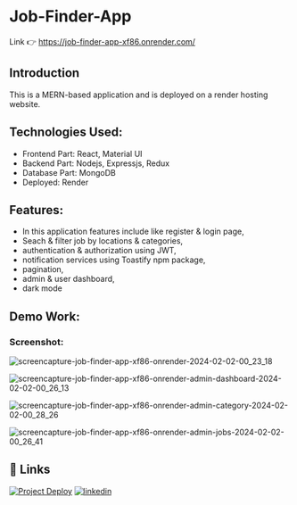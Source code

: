 # Job-Finder-App
Link 👉 https://job-finder-app-xf86.onrender.com/

## Introduction
This is a MERN-based application and is deployed on a render hosting website.

## Technologies Used:
* Frontend Part: React, Material UI
* Backend Part: Nodejs, Expressjs, Redux
* Database Part: MongoDB
* Deployed: Render

## Features:
* In this application features include like register & login page,
* Seach & filter job by locations & categories,
* authentication & authorization using JWT,
* notification services using Toastify npm package,
* pagination,
* admin & user dashboard,
* dark mode

## Demo Work:
### Screenshot:
![screencapture-job-finder-app-xf86-onrender-2024-02-02-00_23_18](https://github.com/Nitish105/Job-Finder-App/assets/83354680/ae85ec8d-564c-40e1-b45b-bebc7e8ec397)

![screencapture-job-finder-app-xf86-onrender-admin-dashboard-2024-02-02-00_26_13](https://github.com/Nitish105/Job-Finder-App/assets/83354680/2a51e9f1-63ef-41b7-88d4-9a4e322f6687)

![screencapture-job-finder-app-xf86-onrender-admin-category-2024-02-02-00_28_26](https://github.com/Nitish105/Job-Finder-App/assets/83354680/4737512b-07c7-4ec1-88ec-96fa415ceed7)

![screencapture-job-finder-app-xf86-onrender-admin-jobs-2024-02-02-00_26_41](https://github.com/Nitish105/Job-Finder-App/assets/83354680/928080cd-4e4f-47b1-a4c8-2444ec5e951a)

## 🔗 Links
[![Project Deploy](https://img.shields.io/badge/my_project_deploy-000?style=for-the-badge&logo=ko-fi&logoColor=white)](https://job-finder-app-xf86.onrender.com/)
[![linkedin](https://img.shields.io/badge/linkedin-0A66C2?style=for-the-badge&logo=linkedin&logoColor=white)](https://www.linkedin.com/in/nitish-kumar105/)

